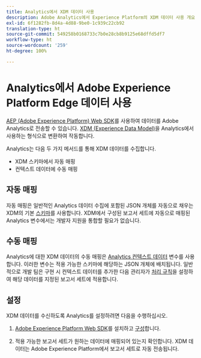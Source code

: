 ```yaml
---
title: Analytics에서 XDM 데이터 사용
description: Adobe Analytics에서 Experience Platform의 XDM 데이터 사용 개요
exl-id: 6f1282fb-8d4a-4d88-9be0-1c939c22cb92
translation-type: ht
source-git-commit: 549258b0168733c7b0e28cb8b9125e68dffd5df7
workflow-type: ht
source-wordcount: '259'
ht-degree: 100%

---
```


# Analytics에서 Adobe Experience Platform Edge 데이터 사용

[AEP (Adobe Experience Platform) Web SDK](https://docs.adobe.com/content/help/ko-KR/launch/using/extensions-ref/adobe-extension/aep-extension/overview.html)를 사용하여 데이터를 Adobe Analytics로 전송할 수 있습니다. [XDM (Experience Data Model)](https://docs.adobe.com/content/help/ko-KR/experience-platform/xdm/home.html)을 Analytics에서 사용하는 형식으로 변환하여 작동합니다.

Analytics는 다음 두 가지 메서드를 통해 XDM 데이터를 수집합니다.

* XDM 스키마에서 자동 매핑
* 컨텍스트 데이터에 수동 매핑

## 자동 매핑

자동 매핑은 일반적인 Analytics 데이터 수집에 포함된 JSON 개체를 자동으로 채우는 XDM의 기본 [스키마](https://docs.adobe.com/content/help/ko-KR/experience-platform/xdm/schema/composition.html)를 사용합니다. XDM에서 구성된 보고서 세트에 자동으로 매핑된 Analytics 변수에서는 개발자 지원을 통합할 필요가 없습니다.

## 수동 매핑

[](xdm-manual.md)Analytics에 대한 XDM 데이터의 수동 매핑은 [Analytics 컨텍스트 데이터](../vars/page-vars/contextdata.md) 변수를 사용합니다. 이러한 변수는 적용 가능한 스키마에 해당하는 JSON 개체에 배치됩니다. 일반적으로 개발 팀은 구현 시 컨텍스트 데이터를 추가한 다음 관리자가 [처리 규칙](/help/admin/admin/c-processing-rules/c-processing-rules-configuration/t-processing-rules.md)을 설정하여 해당 데이터를 지정된 보고서 세트에 적용합니다.

## 설정

XDM 데이터를 수신하도록 Analytics를 설정하려면 다음을 수행하십시오.

1. [Adobe Experience Platform Web SDK](https://docs.adobe.com/content/help/ko-KR/experience-platform/edge/fundamentals/configuring-the-sdk.html)를 설치하고 [구성](https://docs.adobe.com/content/help/ko-KR/experience-platform/edge/fundamentals/installing-the-sdk.html)합니다.

2. 적용 가능한 보고서 세트가 원하는 데이터에 매핑되어 있는지 확인합니다. XDM 데이터는 Adobe Experience Platform에서 보고서 세트로 자동 전송됩니다.
